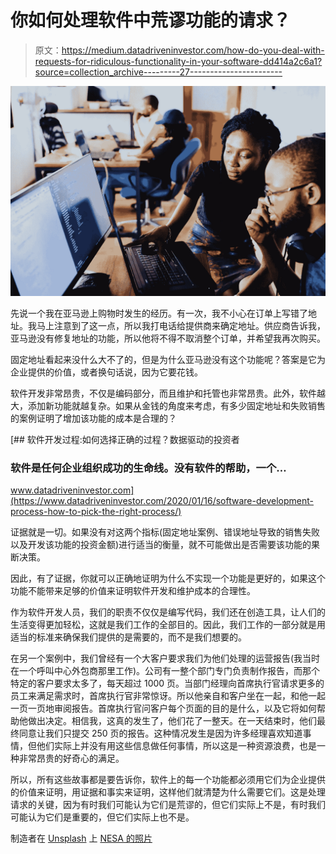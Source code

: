 # 你如何处理软件中荒谬功能的请求？

> 原文：<https://medium.datadriveninvestor.com/how-do-you-deal-with-requests-for-ridiculous-functionality-in-your-software-dd414a2c6a1?source=collection_archive---------27----------------------->

![](img/71e5668e469af6269fd24bc2cf3ab628.png)

先说一个我在亚马逊上购物时发生的经历。有一次，我不小心在订单上写错了地址。我马上注意到了这一点，所以我打电话给提供商来确定地址。供应商告诉我，亚马逊没有修复地址的功能，所以他将不得不取消整个订单，并希望我再次购买。

固定地址看起来没什么大不了的，但是为什么亚马逊没有这个功能呢？答案是它为企业提供的价值，或者换句话说，因为它要花钱。

软件开发非常昂贵，不仅是编码部分，而且维护和托管也非常昂贵。此外，软件越大，添加新功能就越复杂。如果从金钱的角度来考虑，有多少固定地址和失败销售的案例证明了增加该功能的成本是合理的？

[](https://www.datadriveninvestor.com/2020/01/16/software-development-process-how-to-pick-the-right-process/) [## 软件开发过程:如何选择正确的过程？数据驱动的投资者

### 软件是任何企业组织成功的生命线。没有软件的帮助，一个…

www.datadriveninvestor.com](https://www.datadriveninvestor.com/2020/01/16/software-development-process-how-to-pick-the-right-process/) 

证据就是一切。如果没有对这两个指标(固定地址案例、错误地址导致的销售失败以及开发该功能的投资金额)进行适当的衡量，就不可能做出是否需要该功能的果断决策。

因此，有了证据，你就可以正确地证明为什么不实现一个功能是更好的，如果这个功能不能带来足够的价值来证明软件开发和维护成本的合理性。

作为软件开发人员，我们的职责不仅仅是编写代码，我们还在创造工具，让人们的生活变得更加轻松，这就是我们工作的全部目的。因此，我们工作的一部分就是用适当的标准来确保我们提供的是需要的，而不是我们想要的。

在另一个案例中，我们曾经有一个大客户要求我们为他们处理的运营报告(我当时在一个呼叫中心外包商那里工作)。公司有一整个部门专门负责制作报告，而那个特定的客户要求太多了，每天超过 1000 页。当部门经理向首席执行官请求更多的员工来满足需求时，首席执行官非常惊讶。所以他亲自和客户坐在一起，和他一起一页一页地审阅报告。首席执行官问客户每个页面的目的是什么，以及它将如何帮助他做出决定。相信我，这真的发生了，他们花了一整天。在一天结束时，他们最终同意让我们只提交 250 页的报告。这种情况发生是因为许多经理喜欢知道事情，但他们实际上并没有用这些信息做任何事情，所以这是一种资源浪费，也是一种非常昂贵的好奇心的满足。

所以，所有这些故事都是要告诉你，软件上的每一个功能都必须用它们为企业提供的价值来证明，用证据和事实来证明，这样他们就清楚为什么需要它们。这是处理请求的关键，因为有时我们可能认为它们是荒谬的，但它们实际上不是，有时我们可能认为它们是重要的，但它们实际上也不是。

制造者在 [Unsplash](https://unsplash.com/s/photos/software?utm_source=unsplash&utm_medium=referral&utm_content=creditCopyText) 上 [NESA 的照片](https://unsplash.com/@nesabymakers?utm_source=unsplash&utm_medium=referral&utm_content=creditCopyText)